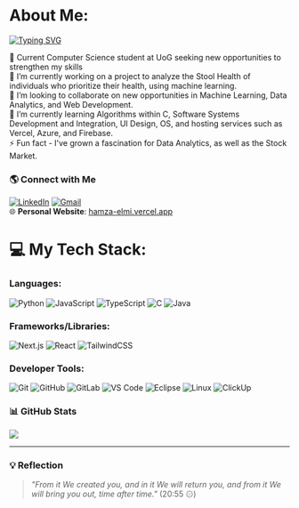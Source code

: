 # About Me:
[![Typing SVG](https://readme-typing-svg.demolab.com?font=Fira+Code&duration=5020&pause=1006&width=529&lines=Hi+%F0%9F%91%8B%2C+I'm+Hamza;Current+third+year+University+Student)](https://git.io/typing-svg)

🚀 Current Computer Science student at UoG seeking new opportunities to strengthen my skills<br>🔭 I’m currently working on a project to analyze the Stool Health of individuals who prioritize their health, using machine learning.<br>👯 I’m looking to collaborate on new opportunities in Machine Learning, Data Analytics, and Web Development.<br>🌱 I’m currently learning Algorithms within C, Software Systems Development and Integration, UI Design, OS, and hosting services such as Vercel, Azure, and Firebase.<br>⚡ Fun fact - I've grown a fascination for Data Analytics, as well as the Stock Market.

### **🌎 Connect with Me**
[![LinkedIn](https://img.shields.io/badge/LinkedIn-0077B5?style=for-the-badge&logo=linkedin&logoColor=white)](https://www.linkedin.com/in/hamza-elmi-b9827a231/) 
[![Gmail](https://img.shields.io/badge/Gmail-D14836?style=for-the-badge&logo=gmail&logoColor=white)](mailto:hamzaelmi067@gmail.com)  
🌐 **Personal Website**: [hamza-elmi.vercel.app](https://hamza-elmi.vercel.app/)

# 💻 My Tech Stack:
### Languages:
![Python](https://img.shields.io/badge/python-3670A0?style=for-the-badge&logo=python&logoColor=ffdd54) ![JavaScript](https://img.shields.io/badge/javascript-%23323330.svg?style=for-the-badge&logo=javascript&logoColor=%23F7DF1E) ![TypeScript](https://img.shields.io/badge/typescript-%23007ACC.svg?style=for-the-badge&logo=typescript&logoColor=white) ![C](https://img.shields.io/badge/c-%2300599C.svg?style=for-the-badge&logo=c&logoColor=white) ![Java](https://img.shields.io/badge/java-%23ED8B00.svg?style=for-the-badge&logo=openjdk&logoColor=white)

### Frameworks/Libraries:
![Next.js](https://img.shields.io/badge/Next.js-%23000000.svg?style=for-the-badge&logo=next.js&logoColor=white) ![React](https://img.shields.io/badge/react-%2320232a.svg?style=for-the-badge&logo=react&logoColor=%2361DAFB) ![TailwindCSS](https://img.shields.io/badge/tailwindcss-%2338B2AC.svg?style=for-the-badge&logo=tailwind-css&logoColor=white)

### Developer Tools:
![Git](https://img.shields.io/badge/git-%23F05033.svg?style=for-the-badge&logo=git&logoColor=white) ![GitHub](https://img.shields.io/badge/github-%23121011.svg?style=for-the-badge&logo=github&logoColor=white) ![GitLab](https://img.shields.io/badge/gitlab-%23FC6D26.svg?style=for-the-badge&logo=gitlab&logoColor=white) ![VS Code](https://img.shields.io/badge/VS%20Code-%23007ACC.svg?style=for-the-badge&logo=visual-studio-code&logoColor=white) ![Eclipse](https://img.shields.io/badge/eclipse-%232C2255.svg?style=for-the-badge&logo=eclipse&logoColor=white) ![Linux](https://img.shields.io/badge/linux-%23FCC624.svg?style=for-the-badge&logo=linux&logoColor=black) ![ClickUp](https://img.shields.io/badge/clickup-%23FF61F6.svg?style=for-the-badge&logo=clickup&logoColor=white)

### **📊 GitHub Stats**
<div align="left">
  <img src="https://github-readme-stats.vercel.app/api?username=hamzaelmi068&theme=algolia&hide_border=false&include_all_commits=false&count_private=false&hide_rank=true" />
</div>

<!--
<div align="center">
  <img src="https://github-readme-streak-stats.herokuapp.com/?user=hamzaelmi068&theme=algolia&hide_border=false" />
  <img src="https://github-readme-stats.vercel.app/api/top-langs/?username=hamzaelmi068&theme=algolia&hide_border=false&include_all_commits=false&count_private=false&layout=compact" />
</div>
-->
---

### **💡 Reflection**
> _"From it We created you, and in it We will return you, and from it We will bring you out, time after time."_ (20:55 ۞)  
<!-- All praise to the almighty ٱللَّٰه (swt)! -->


